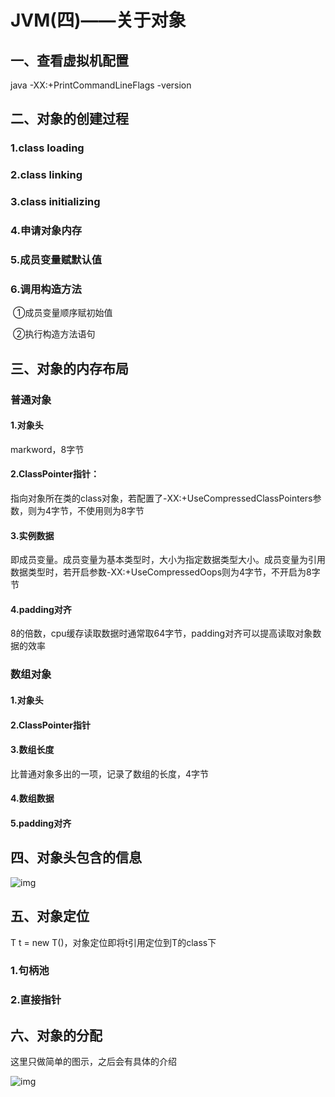 # JVM(四)——关于对象

## 一、查看虚拟机配置

java -XX:+PrintCommandLineFlags -version



## 二、对象的创建过程

### 1.class loading

### 2.class linking

### 3.class initializing

### 4.申请对象内存

### 5.成员变量赋默认值

### 6.调用构造方法<init>

​	①成员变量顺序赋初始值

​	②执行构造方法语句



## 三、对象的内存布局

### 普通对象

#### 1.对象头

markword，8字节

#### 2.ClassPointer指针：

指向对象所在类的class对象，若配置了-XX:+UseCompressedClassPointers参数，则为4字节，不使用则为8字节

#### 3.实例数据

即成员变量。成员变量为基本类型时，大小为指定数据类型大小。成员变量为引用数据类型时，若开启参数-XX:+UseCompressedOops则为4字节，不开启为8字节

#### 4.padding对齐

8的倍数，cpu缓存读取数据时通常取64字节，padding对齐可以提高读取对象数据的效率



### 数组对象

#### 1.对象头

#### 2.ClassPointer指针

#### 3.数组长度

比普通对象多出的一项，记录了数组的长度，4字节

#### 4.数组数据

#### 5.padding对齐



## 四、对象头包含的信息

![img](http://www.kylescloud.top/site/pic/markword.jpg)



## 五、对象定位

T t = new T()，对象定位即将t引用定位到T的class下

### 1.句柄池

### 2.直接指针



## 六、对象的分配

这里只做简单的图示，之后会有具体的介绍

![img](http://kylescloud.top/site/pic/gc.jpg)